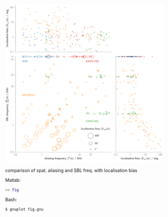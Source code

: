 ![Fig](fig.png)

comparison of spat. aliasing and SBL freq. with localisation bias

Matlab:
```Matlab
>> fig
```

Bash:
```Bash
$ gnuplot fig.gnu
```
